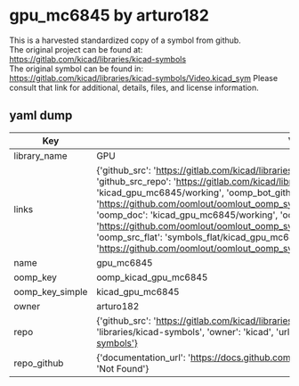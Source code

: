 # gpu_mc6845 by arturo182  
This is a harvested standardized copy of a symbol from github.  
The original project can be found at:  
https://gitlab.com/kicad/libraries/kicad-symbols  
The original symbol can be found in:
https://gitlab.com/kicad/libraries/kicad-symbols/Video.kicad_sym
Please consult that link for additional, details, files, and license information.  
## yaml dump  
| Key | Value |  
| --- | --- |  
| library_name | GPU |  
| links | {'github_src': 'https://gitlab.com/kicad/libraries/kicad-symbols/Video.kicad_sym', 'github_src_repo': 'https://gitlab.com/kicad/libraries/kicad-symbols', 'oomp_bot': 'kicad_gpu_mc6845/working', 'oomp_bot_github': 'https://github.com/oomlout/oomlout_oomp_symbol_bot/tree/main/kicad_gpu_mc6845/working', 'oomp_doc': 'kicad_gpu_mc6845/working', 'oomp_doc_github': 'https://github.com/oomlout/oomlout_oomp_symbol_doc/tree/main/kicad_gpu_mc6845/working', 'oomp_src_flat': 'symbols_flat/kicad_gpu_mc6845/working', 'oomp_src_flat_github': 'https://github.com/oomlout/oomlout_oomp_symbol_src/tree/main/kicad_gpu_mc6845/working'} |  
| name | gpu_mc6845 |  
| oomp_key | oomp_kicad_gpu_mc6845 |  
| oomp_key_simple | kicad_gpu_mc6845 |  
| owner | arturo182 |  
| repo | {'github_src': 'https://gitlab.com/kicad/libraries/kicad-symbols/Video.kicad_sym', 'name': 'libraries/kicad-symbols', 'owner': 'kicad', 'url': 'https://gitlab.com/kicad/libraries/kicad-symbols'} |  
| repo_github | {'documentation_url': 'https://docs.github.com/rest/repos/repos#get-a-repository', 'message': 'Not Found'} |  

